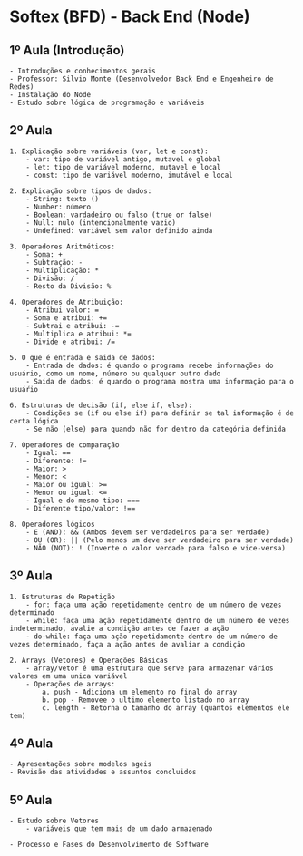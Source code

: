 # Softex (BFD) - Back End (Node)

## 1º Aula (Introdução)

    - Introduções e conhecimentos gerais
    - Professor: Silvio Monte (Desenvolvedor Back End e Engenheiro de Redes)
    - Instalação do Node
    - Estudo sobre lógica de programação e variáveis

## 2º Aula

    1. Explicação sobre variáveis (var, let e const):
        - var: tipo de variável antigo, mutavel e global
        - let: tipo de variável moderno, mutavel e local
        - const: tipo de variável moderno, imutável e local

    2. Explicação sobre tipos de dados:
        - String: texto ()
        - Number: número
        - Boolean: vardadeiro ou falso (true or false)
        - Null: nulo (intencionalmente vazio)
        - Undefined: variável sem valor definido ainda

    3. Operadores Aritméticos:
        - Soma: +
        - Subtração: -
        - Multiplicação: *
        - Divisão: /
        - Resto da Divisão: %
    
    4. Operadores de Atribuição:
        - Atribui valor: =
        - Soma e atribui: +=
        - Subtrai e atribui: -=
        - Multiplica e atribui: *=
        - Divide e atribui: /=

    5. O que é entrada e saida de dados:
        - Entrada de dados: é quando o programa recebe informações do usuário, como um nome, número ou qualquer outro dado
        - Saida de dados: é quando o programa mostra uma informação para o usuáŕio

    6. Estruturas de decisão (if, else if, else):
        - Condições se (if ou else if) para definir se tal informação é de certa lógica
        - Se não (else) para quando não for dentro da categória definida

    7. Operadores de comparação
        - Igual: ==
        - Diferente: !=
        - Maior: >
        - Menor: <
        - Maior ou igual: >=
        - Menor ou igual: <=
        - Igual e do mesmo tipo: ===
        - Diferente tipo/valor: !==
    
    8. Operadores lógicos
        - E (AND): && (Ambos devem ser verdadeiros para ser verdade)
        - OU (OR): || (Pelo menos um deve ser verdadeiro para ser verdade)
        - NÃO (NOT): ! (Inverte o valor verdade para falso e vice-versa)

## 3º Aula

    1. Estruturas de Repetição
        - for: faça uma ação repetidamente dentro de um número de vezes determinado
        - while: faça uma ação repetidamente dentro de um número de vezes indeterminado, avalie a condição antes de fazer a ação
        - do-while: faça uma ação repetidamente dentro de um número de vezes determinado, faça a ação antes de avaliar a condição

    2. Arrays (Vetores) e Operações Básicas
        - array/vetor é uma estrutura que serve para armazenar vários valores em uma unica variável
        - Operações de arrays:
            a. push - Adiciona um elemento no final do array
            b. pop - Removee o ultimo elemento listado no array
            c. length - Retorna o tamanho do array (quantos elementos ele tem)

## 4º Aula

    - Apresentações sobre modelos ageis
    - Revisão das atividades e assuntos concluidos

## 5º Aula

    - Estudo sobre Vetores
        - variáveis que tem mais de um dado armazenado

    - Processo e Fases do Desenvolvimento de Software